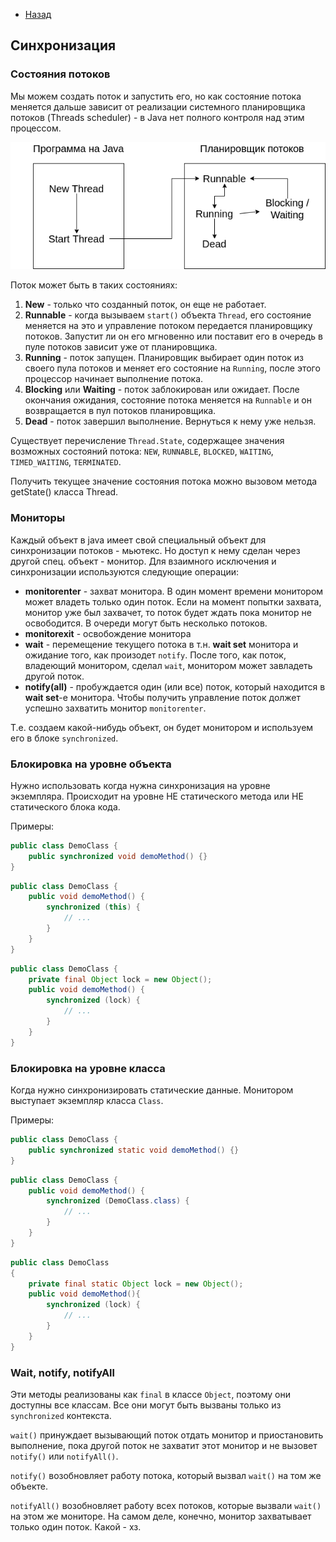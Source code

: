 - [Назад](/./java.md)

## Синхронизация

### Состояния потоков

Мы можем создать поток и запустить его, но как состояние потока меняется дальше зависит от реализации системного планировщика потоков (Threads scheduler) - в Java нет полного контроля над этим процессом.

![Состояния потоков](/./img/threads01.png)

Поток может быть в таких состояниях:

1. **New** - только что созданный поток, он еще не работает.
1. **Runnable** - когда вызываем `start()` объекта `Thread`, его состояние меняется на это и управление потоком передается планировщику потоков. Запустит ли он его мгновенно или поставит его в очередь в пуле потоков зависит уже от планировщика.
1. **Running** - поток запущен. Планировщик выбирает один поток из своего пула потоков и меняет его состояние на `Running`, после этого процессор начинает выполнение потока.
1. **Blocking** или **Waiting** - поток заблокирован или ожидает. После окончания ожидания, состояние потока меняется на `Runnable` и он возвращается в пул потоков планировщика.
1. **Dead** - поток завершил выполнение. Вернуться к нему уже нельзя.

Существует перечисление `Thread.State`, содержащее значения возможных состояний потока: `NEW`, `RUNNABLE`, `BLOCKED`, `WAITING`, `TIMED_WAITING`, `TERMINATED`.

 Получить текущее значение состояния потока можно вызовом метода getState() класса Thread.
 
### Мониторы

Каждый объект в java имеет свой специальный объект для синхронизации потоков - мьютекс. Но доступ к нему сделан через другой спец. объект - монитор. Для взаимного исключения и синхронизации используются следующие операции:

- **monitorenter** - захват монитора. В один момент времени монитором может владеть только один поток. Если на момент попытки захвата, монитор уже был захвачет, то поток будет ждать пока монитор не освободится. В очереди могут быть несколько потоков.
- **monitorexit** - освобождение монитора
- **wait** - перемещение текущего потока в т.н. **wait set** монитора и ожидание того, как произодет `notify`. После того, как поток, владеющий монитором, сделал `wait`, монитором может завладеть другой поток.
- **notify(all)** - пробуждается один (или все) поток, который находится в **wait set**-е монитора. Чтобы получить управление поток должет успешно захватить монитор `monitorenter`.

Т.е. создаем какой-нибудь объект, он будет монитором и используем его в блоке `synchronized`.


### Блокировка на уровне объекта

Нужно использовать когда нужна синхронизация на уровне экземпляра. Происходит на уровне НЕ статического метода или НЕ статического блока кода.

Примеры:

```java
public class DemoClass {
    public synchronized void demoMethod() {}
}
```

```java
public class DemoClass {
    public void demoMethod() {
        synchronized (this) {
            // ...
        }
    }
}
```

```java
public class DemoClass {
    private final Object lock = new Object();
    public void demoMethod() {
        synchronized (lock) {
            // ...
        }
    }
}
```

### Блокировка на уровне класса

Когда нужно синхронизировать статические данные. Монитором выступает экземпляр класса `Class`.

Примеры:

```java
public class DemoClass {
    public synchronized static void demoMethod() {}
}
```

```java
public class DemoClass {
    public void demoMethod() {
        synchronized (DemoClass.class) {
            // ...
        }
    }
}
```

```java
public class DemoClass
{
    private final static Object lock = new Object();
    public void demoMethod(){
        synchronized (lock) {
            // ...
        }
    }
}
```

### Wait, notify, notifyAll

Эти методы реализованы как `final` в классе `Object`, поэтому они доступны все классам. Все они могут быть вызваны только из `synchronized` контекста.

`wait()` принуждает вызывающий поток отдать монитор и приостановить выполнение, пока другой поток не захватит этот монитор и не вызовет `notify()` или `notifyAll()`.

`notify()` возобновляет работу потока, который вызвал `wait()` на том же объекте.

`notifyAll()` возобновляет работу всех потоков, которые вызвали `wait()` на этом же мониторе. На самом деле, конечно, монитор захватывает только один поток. Какой - хз.
